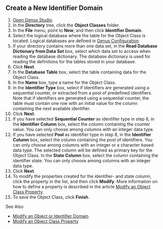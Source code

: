 ## Create a New Identifier Domain

1.  [Open Genus Studio](../genus-studio-basics/how-to-open-genus-studio.md).
2.  In the **Directory** tree, click the **Object Classes** folder.
3.  In the **File** menu, point to **New**, and then click **Identifier Domain**.
4.  Select the logical database where the table for the Object Class is located. Logical databases are defined in [Genus Configuration](../../installation-and-configuration/configure-and-maintain-genus-server.md).
5.  If your directory contains more than one data set, in the **Read Database Dictionary from Data Set** box, select which data set to access when reading the database dictionary. The database dictionary is used for reading the definitions for the tables stored in your database.
6.  Click **Next**.
7.  In the **Database Table** box, select the table containing data for the Object Class.
8.  In the **Name** box, type a name for the Object Class.
9.  In the **Identifier Type** box, select if identifiers are generated using a sequential counter, or extracted from a pool of predefined identifiers. Note that if identifiers are generated using a sequential counter, the table must contain one row with an initial value for the column containing the next available identifier.
10.  Click **Next**.
11.  If you have selected **Sequential Counter** as identifier type in step 8, in the **Identifier Column** box, select the column containing the counter value. You can only choose among columns with an integer data type.
12.  If you have selected **Pool** as identifier type in step 8, in the **Identifier Column** box, select the column containing the pool of identifiers. You can only choose among columns with an integer or a character based data type. The selected column will be defined as primary key for the Object Class. In the **State Column** box, select the column containing the identifier state. You can only choose among columns with an integer data type.
13.  Click **Next**.
14.  To modify the properties created for the identifier- and state column, click the property in the list, and then click **Modify**. More information on how to define a property is described in the article [Modify an Object Class Property](../object-class-property/modify-an-object-class-property.md).
15.  To save the Object Class, click **Finish**.

See Also

*   [Modify an Object or Identifier Domain](modify-an-object-or-identifier-domain.md)
*   [Modify an Object Class Property](../object-class-property/modify-an-object-class-property.md)